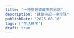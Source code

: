 ```yaml
---
title: "一种整理收藏夹的思路"
description: "就像串起一串珍珠"
publishDate: "2025-08-16"
tags: ["生活秩序"]
draft: true
---
```



